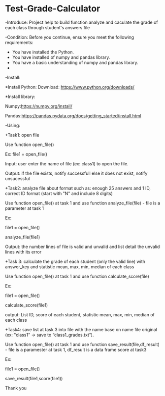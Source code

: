 # Test-Grade-Calculator
-Introduce: Project help to build function analyze and caculate the grade of each class through student's answers file


-Condition:
Before you continue, ensure you meet the following requirements:
* You have installed the Python. 
* You have installed of numpy and pandas library.
* You have a basic understanding of numpy and pandas library.
* 

-Install:

*Install Python: Download: https://www.python.org/downloads/

*Install library:

Numpy:https://numpy.org/install/

Pandas:https://pandas.pydata.org/docs/getting_started/install.html


-Using:

+Task1: open file

Use function open_file()

Ex: file1 = open_file()

Input: user enter the name of file (ex: class1) to open the file. 

Output: if the file exists, notify successfull else it does not exist, notify unsucessful


+Task2: analyze file about format such as: enough 25 answers and 1 ID, correct ID format (start with "N" and include 8 digits) 

Use function open_file() at task 1 and use function analyze_file(file) - file is a parameter at task 1

Ex: 

file1 = open_file()

analyze_file(file1)

Output: the number lines of file is valid and unvalid and list detail the unvalid lines with its error


+Task 3: calculate the grade of each student (only the valid line) with answer_key and statistic mean, max, min, median of each class 

Use function open_file() at task 1 and use function calculate_score(file)

Ex:

file1 = open_file()

calculate_score(file1)

output: List ID, score of each student, statistic mean, max, min, median of each class 


+Task4: save list at task 3 into file with the name base on name file original (ex: "class1" -> save to “class1_grades.txt”). 

Use function open_file() at task 1 and use function save_result(file,df_result) - file is a paramester at task 1, df_result is a data frame score at task3

Ex: 

file1 = open_file()

save_result(file1,score(file1))



Thank you

